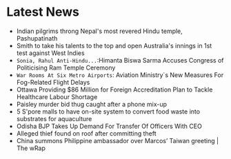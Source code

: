 # Latest News
-  Indian pilgrims throng Nepal&#039;s most revered Hindu temple, Pashupatinath
-  Smith to take his talents to the top and open Australia&#039;s innings in 1st test against West Indies
-  `Sonia, Rahul Anti-Hindu...`:Himanta Biswa Sarma Accuses Congress of Politicising Ram Temple Ceremony
-  `War Rooms At Six Metro Airports`: Aviation Ministry`s New Measures For Fog-Related Flight Delays
-  Ottawa Providing $86 Million for Foreign Accreditation Plan to Tackle Healthcare Labour Shortage
-  Paisley murder bid thug caught after a phone mix-up
-  5 S'pore malls to have on-site system to convert food waste into substrates for aquaculture
-  Odisha BJP Takes Up Demand For Transfer Of Officers With CEO
-  Alleged thief found on roof after committing theft
-  China summons Philippine ambassador over Marcos’ Taiwan greeting | The wRap
